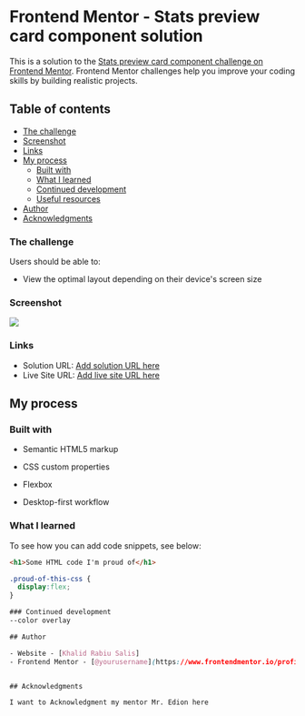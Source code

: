 # Frontend Mentor - Stats preview card component solution

This is a solution to the [Stats preview card component challenge on Frontend Mentor](https://www.frontendmentor.io/challenges/stats-preview-card-component-8JqbgoU62). Frontend Mentor challenges help you improve your coding skills by building realistic projects. 

## Table of contents

  - [The challenge](#the-challenge)
  - [Screenshot](#screenshot)
  - [Links](#links)
- [My process](#my-process)
  - [Built with](#built-with)
  - [What I learned](#what-i-learned)
  - [Continued development](#continued-development)
  - [Useful resources](#useful-resources)
- [Author](#author)
- [Acknowledgments](#acknowledgments)

### The challenge

Users should be able to:

- View the optimal layout depending on their device's screen size

### Screenshot

![](./desktop-design.jpg)

### Links

- Solution URL: [Add solution URL here](https://github.com/Khalid-R-Salis/stats-preview-card-component-main)
- Live Site URL: [Add live site URL here](https://stats-preview-card-component-main-seven-kappa.vercel.app/)

## My process

### Built with

- Semantic HTML5 markup
- CSS custom properties
- Flexbox

- Desktop-first workflow
### What I learned


To see how you can add code snippets, see below:

```html
<h1>Some HTML code I'm proud of</h1>
```
```css
.proud-of-this-css {
  display:flex;
}

### Continued development
--color overlay

## Author

- Website - [Khalid Rabiu Salis]
- Frontend Mentor - [@yourusername](https://www.frontendmentor.io/profile/Khalid-R-Salis)


## Acknowledgments

I want to Acknowledgment my mentor Mr. Edion here